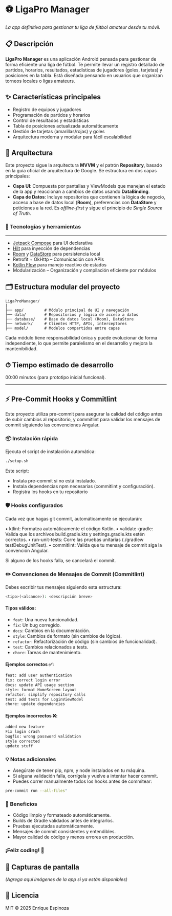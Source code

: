 # ⚽ LigaPro Manager

_La app definitiva para gestionar tu liga de fútbol amateur desde tu móvil._

## 📋 Descripción

**LigaPro Manager** es una aplicación Android pensada para gestionar de forma eficiente una liga de fútbol. Te permite llevar un registro detallado de partidos, horarios, resultados, estadísticas de jugadores (goles, tarjetas) y posiciones en la tabla. Está diseñada pensando en usuarios que organizan torneos locales o ligas amateurs.

## ✨ Características principales

- Registro de equipos y jugadores
- Programación de partidos y horarios
- Control de resultados y estadísticas
- Tabla de posiciones actualizada automáticamente
- Gestión de tarjetas (amarillas/rojas) y goles
- Arquitectura moderna y modular para fácil escalabilidad

## 🧱 Arquitectura

Este proyecto sigue la arquitectura **MVVM** y el patrón **Repository**, basado en la guía oficial de arquitectura de Google. Se estructura en dos capas principales:

- **Capa UI**: Compuesta por pantallas y ViewModels que manejan el estado de la app y reaccionan a cambios de datos usando **DataBinding**.
- **Capa de Datos**: Incluye repositorios que contienen la lógica de negocio, acceso a base de datos local (**Room**), preferencias con **DataStore** y peticiones a la red. Es _offline-first_ y sigue el principio de _Single Source of Truth_.

### 🔌 Tecnologías y herramientas
-----------------------------
- [Jetpack Compose](https://developer.android.com/jetpack/compose) para UI declarativa
- [Hilt](https://developer.android.com/training/dependency-injection/hilt-android) para inyección de dependencias
- [Room](https://developer.android.com/jetpack/androidx/releases/room) y [DataStore](https://developer.android.com/topic/libraries/architecture/datastore) para persistencia local
- Retrofit + OkHttp – Comunicación con APIs
- [Kotlin Flow](https://developer.android.com/kotlin/flow) para manejo reactivo de estados
- Modularización – Organización y compilación eficiente por módulos

## 🗂️ Estructura modular del proyecto

```
LigaProManager/
|
├── app/         # Módulo principal de UI y navegación
├── data/        # Repositorios y lógica de acceso a datos
├── database/    # Base de datos local (Room), DataStore
├── network/     # Clientes HTTP, APIs, interceptores
├── model/       # Modelos compartidos entre capas
```

Cada módulo tiene responsabilidad única y puede evolucionar de forma independiente, lo que permite paralelismo en el desarrollo y mejora la mantenibilidad.

## ⏱ Tiempo estimado de desarrollo

00:00 minutos (para prototipo inicial funcional).

---

## ⚡️ Pre-Commit Hooks y Commitlint

Este proyecto utiliza pre-commit para asegurar la calidad del código antes de subir cambios al repositorio, y commitlint para validar los mensajes de commit siguiendo las convenciones Angular.

### 📦 Instalación rápida

Ejecuta el script de instalación automática:

```bash
./setup.sh
```
Este script:
- Instala pre-commit si no está instalado.
- Instala dependencias npm necesarias (commitlint y configuración).
- Registra los hooks en tu repositorio

### 🛡️ Hooks configurados

Cada vez que hagas git commit, automáticamente se ejecutarán:

• ktlint: Formatea automáticamente el código Kotlin.
• validate-gradle: Valida que los archivos build.gradle.kts y settings.gradle.kts estén correctos.
• run-unit-tests: Corre las pruebas unitarias (./gradlew testDebugUnitTest).
• commitlint: Valida que tu mensaje de commit siga la convención Angular.

Si alguno de los hooks falla, se cancelará el commit.

### ✏️ Convenciones de Mensajes de Commit (Commitlint)

Debes escribir tus mensajes siguiendo esta estructura:

```php
<tipo>(<alcance>): <descripción breve>
```
#### Tipos válidos:
- `feat`: Una nueva funcionalidad.
- `fix`: Un bug corregido.
- `docs`: Cambios en la documentación.
- `style`: Cambios de formato (sin cambios de lógica).
- `refactor`: Refactorización de código (sin cambios de funcionalidad).
- `test`: Cambios relacionados a tests.
- `chore`: Tareas de mantenimiento.

#### Ejemplos correctos ✅:

```bash
feat: add user authentication
fix: correct login error
docs: update API usage section
style: format HomeScreen layout
refactor: simplify repository calls
test: add tests for LoginViewModel
chore: update dependencies
```


#### Ejemplos incorrectos ❌:

```bash
added new feature
Fix login crash
bugfix: wrong password validation
style corrected
update stuff
```

### 💡 Notas adicionales

- Asegúrate de tener pip, npm, y node instalados en tu máquina.
- Si alguna validación falla, corrígela y vuelve a intentar hacer commit.
- Puedes correr manualmente todos los hooks antes de commitear:
```bash
pre-commit run --all-files"
```

### 🚀 Beneficios
- Código limpio y formateado automáticamente.
- Builds de Gradle validados antes de integrarlos.
- Pruebas ejecutadas automáticamente.
- Mensajes de commit consistentes y entendibles.
- Mayor calidad de código y menos errores en producción.

### ¡Feliz coding! 🎯

## 📱 Capturas de pantalla

*(Agrega aquí imágenes de la app si ya están disponibles)*

## 📌 Licencia

MIT © 2025 Enrique Espinoza
